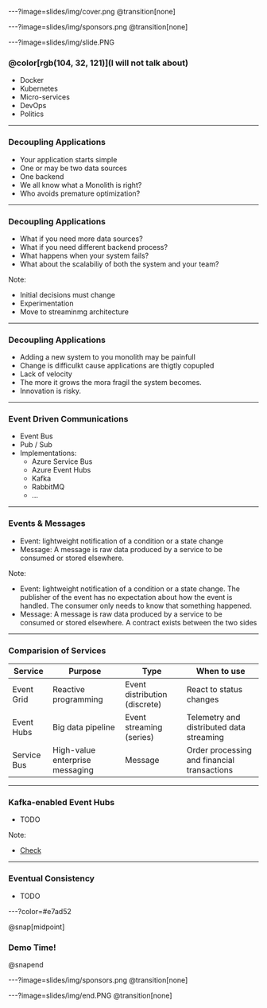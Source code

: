 ---?image=slides/img/cover.png
@transition[none]

---?image=slides/img/sponsors.png
@transition[none]

---?image=slides/img/slide.PNG

### @color[rgb(104, 32, 121)](I will not talk about)

* Docker
* Kubernetes
* Micro-services
* DevOps
* Politics

---

### Decoupling Applications

* Your application starts simple
* One or may be two data sources
* One backend
* We all know what a Monolith is right?
* Who avoids premature optimization?

---

### Decoupling Applications

* What if you need more data sources?
* What if you need different backend process?
* What happens when your system fails?
* What about the scalabiliy of both the system and your team?

Note:

* Initial decisions must change
* Experimentation
* Move to streaminmg architecture

---

### Decoupling Applications

* Adding a new system to you monolith may be painfull
* Change is difficulkt cause applications are thigtly copupled
* Lack of velocity
* The more it grows the mora fragil the system becomes.
* Innovation is risky.

---

### Event Driven Communications

* Event Bus
* Pub / Sub
* Implementations:
  * Azure Service Bus
  * Azure Event Hubs
  * Kafka
  * RabbitMQ
  * ...

---

### Events & Messages

* Event: lightweight notification of a condition or a state change
* Message: A message is raw data produced by a service to be consumed or stored elsewhere.

Note:

* Event: lightweight notification of a condition or a state change. The publisher of the event has no expectation about how the event is handled. The consumer only needs to know that something happened.
* Message: A message is raw data produced by a service to be consumed or stored elsewhere. A contract exists between the two sides

---

### Comparision of Services

| Service | Purpose | Type | When to use |
| ------- | ------- | ---- | ----------- |
| Event Grid | Reactive programming | Event distribution (discrete) | React to status changes |
| Event Hubs | Big data pipeline | Event streaming (series) | Telemetry and distributed data streaming |
| Service Bus | High-value enterprise messaging | Message | Order processing and financial transactions |

---

### Kafka-enabled Event Hubs

* TODO

Note:

* [Check](https://docs.microsoft.com/en-us/azure/event-hubs/event-hubs-for-kafka-ecosystem-overview)

---

### Eventual Consistency

* TODO

---?color=#e7ad52

@snap[midpoint]
### Demo Time!
@snapend

---?image=slides/img/sponsors.png
@transition[none]

---?image=slides/img/end.PNG
@transition[none]